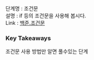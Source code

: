 단계명 : 조건문  
설명 : if 등의 조건문을 사용해 봅시다.  
Link : [백준.조건문](https://www.acmicpc.net/step/4)

### Key Takeaways

조건문 사용 방법만 알면 풀수있는 단계